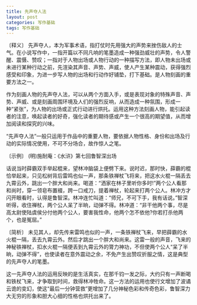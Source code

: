 ```yaml
---
title: 先声夺人法
layout: post
categories: 写作基础
tags: 写作基础
---
```


〔释义〕 先声夺人，本为军事术语，指打仗时先用强大的声势来挫伤敌人的士气。在小说写作中，一指开篇以不同凡响的笔墨造成一种强劲威壮的声势，令人警醒、震慑、赞叹；一指对于人物出场或人物行动的一种描写方法，即人物未出场或未进行某种行动之前，先渲染其声音、声势、声威，使人产生某种震动，获得强烈感受和印象，为进一步写人物的出场和行动作好铺垫，打下基础。是人物刻画的重要方法之一。

作为刻画人物的先声夺人法，可以从两个方面入手，或是表现对象的特殊声音、声势、声威、或是刻画周围环境及人们的强烈反响，从而造成一种氛围，形成一种“紧张”，为人物的出场或正式行动进行烘托。运用这种方法刻画人物，能引起读者的注意，唤起读者的好奇，强化读者的期待感或产生一个很高的期望值，从而增加阅读和探究的兴味。

“先声夺人法”一般只运用于作品中的重要人物，要依据人物性格、身份和出场及行动的实际情况使用，不可不分场合，故作惊人之笔。

〔示例〕 (明)施耐庵：《水浒》第七回鲁智深出场

话说当时薛霸双手举起棍来，望林冲脑袋上便劈下来。说时迟，那时快，薛霸的棍恰举起来，只见松树背后雷鸣也似一声，那条铁禅杖飞将来，把这水火棍一隔丢去九霄云外，跳出一个胖大和尚来。喝道：“洒家在林子里听你多时!”两个公人看那和尚时，穿一领皂布置裰，跨一口戒刀，提着禅杖，轮起来打两个公人。林冲方才闪开眼看时，认得是鲁智深。林冲连忙叫道：“师兄，不可下手，我有话说。”智深听得，收住禅杖，两个公人呆了半晌，动弹不得。林冲道：“非干他两个事，尽是高太尉使陆虞侯分付他两个公人，要害我性命，他两个怎不依他?你若打杀他两个，也是冤屈。”

〔简析〕 未见其人，却先传来雷鸣也似的一声，一条铁禅杖飞来，早把薛霸的水火棍一隔，丢去九霄云外。然后才跳出一个胖大和尚来。这雷一般的声音，飞来的神秘铁禅杖，扣水火棍一隔便丢到九霄云外的膂力神功，不但使两个公人“呆了半晌，动弹不得”，也使读者在意外震动之余，不免产生出赞叹折服之情，这是典型的先声夺人的笔墨。

这一先声夺人法的运用反映的是生活真实，在那千钧一发之际，大约只有一声断喝和铁杖飞来，才争取到时间，救得林冲牲命。这一方法的运用也使行文增加了波谲云诡的变幻，使这“最后一分钟营救”更增加了几分神秘色彩和传奇色彩，鲁智深力大无穷的形象和胆大心细的性格也烘托出来了。 